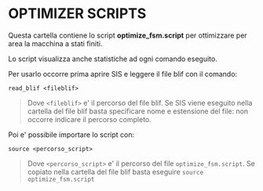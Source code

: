 # OPTIMIZER SCRIPTS

Questa cartella contiene lo script **optimize_fsm.script** per ottimizzare per area la
macchina a stati finiti.

Lo script visualizza anche statistiche ad ogni comando eseguito.

Per usarlo occorre prima aprire SIS e leggere il file blif con il comando:

    read_blif <fileblif>
> Dove ```<fileblif>``` e' il percorso del file blif.
> Se SIS viene eseguito nella cartella del file blif basta
> specificare nome e estensione del file: non occorre indicare il percorso completo.

Poi e' possibile importare lo script con:

    source <percorso_script>
> Dove ```<percorso_script>``` e' il percorso del file ```optimize_fsm.script```.
> Se copiato nella cartella del file blif basta eseguire ```source optimize_fsm.script```